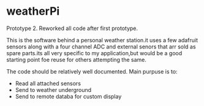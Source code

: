 # weatherPi
Prototype 2. Reworked all code after first prototype.

This is the software behind a personal weather station.it uses a few adafruit sensors along with a four channel ADC and external senors that arr sold as spare parts.its all very specific to my application,but would be a good starting point foe reuse for others attempting the same.

The code should be relatively well documented. Main purpuse is to:

* Read all attached sensors
* Send to weather underground
* Send to remote databa for custom display

